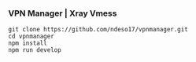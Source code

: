 ### VPN Manager | Xray Vmess

```
git clone https://github.com/ndeso17/vpnmanager.git
cd vpnmanager
npm install
npm run develop
```
